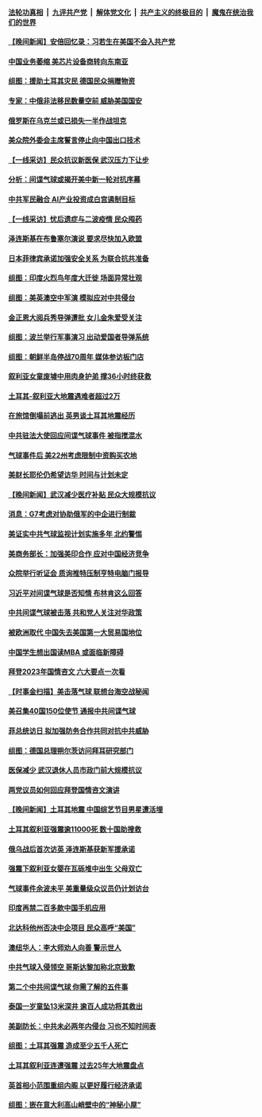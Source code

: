 ####  [法轮功真相](../../../../basic/blob/master/README.md?t=02102012) &nbsp;|&nbsp; [九评共产党](../../../../9ping.md/blob/master/README.md?t=02102012) &nbsp;|&nbsp; [解体党文化](../../../../jtdwh.md/blob/master/README.md?t=02102012)  &nbsp;|&nbsp; [共产主义的终极目的](../../../../gczydzjmd.md/blob/master/README.md?t=02102012) &nbsp;|&nbsp; [魔鬼在统治我们的世界](../../../../mgztzwmdsj.md/blob/master/README.md?t=02102012) 

#### [【晚间新闻】安倍回忆录：习若生在美国不会入共产党](../pages/nsc418/n13926979.md?t=02102012) 


#### [中国业务萎缩 美芯片设备商转向东南亚](../pages/nsc418/n13926951.md?t=02102012) 

#### [组图：援助土耳其灾民 德国民众捐赠物资](../pages/nsc418/n13926896.md?t=02102012) 

#### [专家：中俄非法移民数量空前 威胁美国国安](../pages/nsc418/n13926866.md?t=02102012) 

#### [俄罗斯在乌克兰或已损失一半作战坦克](../pages/nsc418/n13926580.md?t=02102012) 

#### [美众院外委会主席誓言停止向中国出口技术](../pages/nsc418/n13926472.md?t=02102012) 

#### [【一线采访】民众抗议新医保 武汉压力下让步](../pages/nsc418/n13926500.md?t=02102012) 

#### [分析：间谍气球或揭开美中新一轮对抗序幕](../pages/nsc418/n13926499.md?t=02102012) 

#### [中共军民融合 AI产业投资成白宫遏制目标](../pages/nsc418/n13926491.md?t=02102012) 

#### [【一线采访】忧后遗症与二波疫情 民众囤药](../pages/nsc418/n13926211.md?t=02102012) 

#### [泽连斯基在布鲁塞尔演说 要求尽快加入欧盟](../pages/nsc418/n13926471.md?t=02102012) 

#### [日本菲律宾承诺加强安全关系 为联合抗共准备](../pages/nsc418/n13926460.md?t=02102012) 

#### [组图：印度火烈鸟年度大迁徙 场面异常壮观](../pages/nsc418/n13926099.md?t=02102012) 

#### [组图：美英澳空中军演 模拟应对中共侵台](../pages/nsc418/n13926447.md?t=02102012) 

#### [金正恩大阅兵秀导弹遭批 女儿金朱爱受关注](../pages/nsc418/n13926382.md?t=02102012) 

#### [组图：波兰举行军事演习 出动爱国者导弹系统](../pages/nsc418/n13926360.md?t=02102012) 

#### [组图：朝鲜半岛停战70周年 媒体参访板门店](../pages/nsc418/n13926176.md?t=02102012) 

#### [叙利亚女童废墟中用肉身护弟 撑36小时终获救](../pages/nsc418/n13926085.md?t=02102012) 

#### [土耳其-叙利亚大地震遇难者超过2万](../pages/nsc418/n13926294.md?t=02102012) 

#### [在旅馆倒塌前逃出 英男谈土耳其地震经历](../pages/nsc418/n13925918.md?t=02102012) 

#### [中共驻法大使回应间谍气球事件 被指搅混水](../pages/nsc418/n13926089.md?t=02102012) 

#### [气球事件后 美22州考虑限制中资购买农地](../pages/nsc418/n13926097.md?t=02102012) 




#### [美财长耶伦仍希望访华 时间与计划未定](../pages/nsc418/n13926158.md?t=02102012) 

#### [【晚间新闻】武汉减少医疗补贴 民众大规模抗议](../pages/nsc418/n13925524.md?t=02102012) 

#### [消息：G7考虑对协助俄军的中企进行制裁](../pages/nsc418/n13925886.md?t=02102012) 

#### [美证实中共气球监视计划实施多年 北约警惕](../pages/nsc418/n13925762.md?t=02102012) 

#### [美商务部长：加强美印合作 应对中国经济竞争](../pages/nsc418/n13925775.md?t=02102012) 

#### [众院举行听证会 质询推特压制亨特电脑门报导](../pages/nsc418/n13925664.md?t=02102012) 

#### [习近平对间谍气球是否知情 布林肯这么回答](../pages/nsc418/n13925690.md?t=02102012) 

#### [中共间谍气球被击落 共和党人关注对华政策](../pages/nsc418/n13925608.md?t=02102012) 

#### [被欧洲取代 中国失去美国第一大贸易国地位](../pages/nsc418/n13925575.md?t=02102012) 

#### [中国学生想出国读MBA 或面临新障碍](../pages/nsc418/n13925589.md?t=02102012) 

#### [拜登2023年国情咨文 六大要点一次看](../pages/nsc418/n13925576.md?t=02102012) 

#### [【时事金扫描】美击落气球 联想台海空战秘闻](../pages/nsc418/n13925506.md?t=02102012) 

#### [美召集40国150位使节 通报中共间谍气球](../pages/nsc418/n13925414.md?t=02102012) 

#### [菲总统访日 拟加强防务合作共同对抗中共威胁](../pages/nsc418/n13925504.md?t=02102012) 

#### [组图：德国总理朔尔茨访问拜耳研究部门](../pages/nsc418/n13925316.md?t=02102012) 

#### [医保减少 武汉退休人员市政门前大规模抗议](../pages/nsc418/n13925389.md?t=02102012) 

#### [两党议员如何回应拜登国情咨文演讲](../pages/nsc418/n13925314.md?t=02102012) 

#### [【晚间新闻】土耳其地震 中国综艺节目男星遭活埋](../pages/nsc418/n13925370.md?t=02102012) 


#### [土耳其叙利亚强震逾11000死 数十国助搜救](../pages/nsc418/n13925018.md?t=02102012) 

#### [俄乌战后首次访英 泽连斯基获新军援承诺](../pages/nsc418/n13925463.md?t=02102012) 

#### [强震下叙利亚女婴在瓦砾堆中出生 父母双亡](../pages/nsc418/n13925061.md?t=02102012) 

#### [气球事件余波未平 美重量级众议员仍计划访台](../pages/nsc418/n13925151.md?t=02102012) 

#### [印度再禁二百多款中国手机应用](../pages/nsc418/n13924974.md?t=02102012) 

#### [北达科他州否决中企项目 民众高呼“美国”](../pages/nsc418/n13924893.md?t=02102012) 

#### [澳纽华人：李大师劝人向善 警示世人](../pages/nsc418/n13924146.md?t=02102012) 

#### [中共气球入侵领空 哥斯达黎加称北京致歉](../pages/nsc418/n13924829.md?t=02102012) 

#### [第二个中共间谍气球 你需了解的五件事](../pages/nsc418/n13924810.md?t=02102012) 

#### [泰国一岁童坠13米深井 逾百人成功将其救出](../pages/nsc418/n13924645.md?t=02102012) 

#### [美副防长：中共未必两年内侵台 习也不知时间表](../pages/nsc418/n13924511.md?t=02102012) 

#### [组图：土耳其强震 造成至少五千人死亡](../pages/nsc418/n13924536.md?t=02102012) 

#### [土耳其叙利亚连遭强震 过去25年大地震盘点](../pages/nsc418/n13924756.md?t=02102012) 

#### [英首相小范围重组内阁 以更好履行经济承诺](../pages/nsc418/n13924615.md?t=02102012) 

#### [组图：嵌在意大利高山峭壁中的“神秘小屋”](../pages/nsc418/n13924676.md?t=02102012) 

